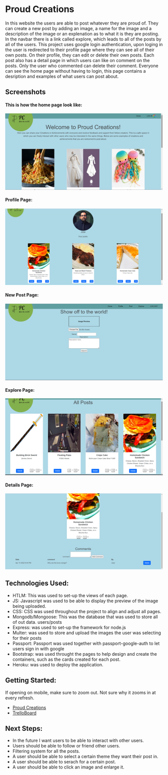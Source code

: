 # Proud Creations
In this website the users are able to post whatever they are proud of. They can create a new post by adding an image, a name for the image and a description of the image or an explenation as to what it is they are posting. In the navbar there is a link called explore, which leads to all of the posts by all of the users. This project uses google login authentication, upon loging in the user is redirected to their profile page where they can see all of their own posts. On their profile, they can edit or delete their own posts. Each post also has a detail page in which users can like on comment on the posts. Only the user who commented can delete their comment. Everyone can see the home page without having to login, this page contains a desription and examples of what users can post about.

## Screenshots
#### This is how the home page look like:
![Home Page](/public/images/home.png)
#### Profile Page:
![Profile Page](/public/images/profile.png)
#### New Post Page:
![Home Page](/public/images/new-post.png)
#### Explore Page:
![Home Page](/public/images/all-posts.png)
#### Details Page:
![Home Page](/public/images/comment.png)

## Technologies Used:
* HTLM: This was used to set-up the views of each page.
* JS:  Javascript was used to be able to display the preview of the image being uploaded.
* CSS: CSS was used throughout the project to align and adjust all pages.
* Mongodb/Mongoose: This was the database that was used to store all of out data. users/posts
* Express: was used to set-up the framework for node.js
* Multer: was used to store and upload the images the user was selecting for their posts
* Passport: Passport was used together with passport-google-auth to let users sign in with google
* Bootstrap: was used throught the pages to help design and create the containers, such as the cards created for each post.
* Heroku: was used to deploy the application.

## Getting Started:
   If opening on mobile, make sure to zoom out. Not sure why it zooms in at every refresh.
* [Proud Creations](https://proud-creations.herokuapp.com/)
* [TrelloBoard](https://trello.com/b/aSNI4uhi/project-2)

## Next Steps:
* In the future I want users to be able to interact with other users.
* Users should be able to follow or friend other users.
* Filtering system for all the posts.
* A user should be able to select a certain theme they want their post in.
* A user should be able to serach for a certain post.
* A user should be able to click an image and enlarge it.
